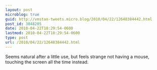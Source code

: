 ```yaml
---
layout: post
microblog: true
guid: http://vmstan-tweets.micro.blog/2010/04/22/12648384442.html
post_id: 3048205
date: 2010-04-22T10:29:54-0600
lastmod: 2010-04-22T10:29:54-0600
type: post
url: /2010/04/22/12648384442.html
---
```

Seems natural after a little use, but feels strange not having a mouse, touching the screen all the time instead.
